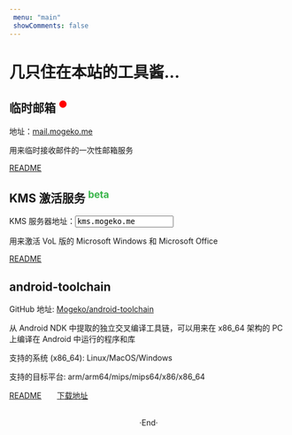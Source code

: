 ```yaml
---
 menu: "main"
 showComments: false
---
```

# 几只住在本站的工具酱...

<!-- #39b54a -->
## 临时邮箱 <sup style="color:red" >●</sup>
地址：[mail.mogeko.me](http://mail.mogeko.me)

用来临时接收邮件的一次性邮箱服务

[README](https://mogeko.github.io/2019/047/)

## KMS 激活服务 <sup style="color:#39b54a" >beta</sup>
KMS 服务器地址：<input type="text" name="url" value="kms.mogeko.me" style="font-family: 'Fira Code', Consolas, Monaco, Menlo, Consolas, monospace;" >

用来激活 VoL 版的 Microsoft Windows 和 Microsoft Office

[README](https://mogeko.github.io/2019/054/)

## android-toolchain

<!-- <img alt="Build Status" src="https://travis-ci.org/Mogeko/android-toolchain.svg?branch=master" style="float: left"><br> -->

GitHub 地址: [Mogeko/android-toolchain](https://github.com/Mogeko/android-toolchain)

从 Android NDK 中提取的独立交叉编译工具链，可以用来在 x86_64 架构的 PC 上编译在 Android 中运行的程序和库

支持的系统 (x86_64): Linux/MacOS/Windows

支持的目标平台: arm/arm64/mips/mips64/x86/x86_64

[README](https://github.com/Mogeko/android-toolchain/blob/master/README.md)&emsp;&emsp;[下载地址](https://github.com/Mogeko/android-toolchain/releases/latest)

<br>

<center>  ·End·  </center>